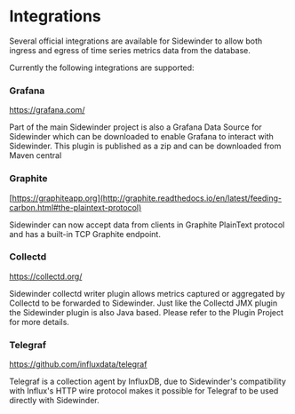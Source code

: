 # Integrations
Several official integrations are available for Sidewinder to allow both ingress and egress of time series metrics data
from the database.

Currently the following integrations are supported:

### Grafana
https://grafana.com/

Part of the main Sidewinder project is also a Grafana Data Source for Sidewinder which can be downloaded to enable Grafana to interact with Sidewinder. This plugin is published as a zip and can be downloaded from Maven central

### Graphite
[https://graphiteapp.org](http://graphite.readthedocs.io/en/latest/feeding-carbon.html#the-plaintext-protocol)

Sidewinder can now accept data from clients in Graphite PlainText protocol and has a built-in TCP Graphite endpoint.

### Collectd
https://collectd.org/

Sidewinder collectd writer plugin allows metrics captured or aggregated by Collectd to be forwarded to Sidewinder. Just like the Collectd JMX plugin the Sidewinder plugin is also Java based. Please refer to the Plugin Project for more details.

### Telegraf
https://github.com/influxdata/telegraf

Telegraf is a collection agent by InfluxDB, due to Sidewinder's compatibility with Influx's HTTP wire protocol makes it possible for Telegraf to be used directly with Sidewinder.
